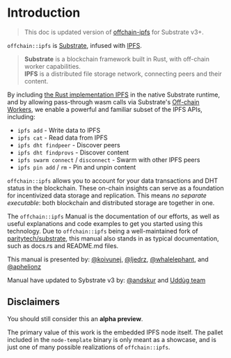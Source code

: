 # Introduction

> This doc is updated version of
  [offchain-ipfs](https://github.com/uddugteam/substrate/tree/offchain_ipfs)
  for Substrate v3+.

`offchain::ipfs` is [Substrate], infused with [IPFS].

> **Substrate** is a blockchain framework built in Rust, with off-chain worker capabilities.
<br />**IPFS** is a distributed file storage network, connecting peers and their content.

By including [the Rust implementation IPFS](https://github.com/uddugteam/rust-ifps) in the native
Substrate runtime, and by allowing pass-through wasm calls via Substrate's
[Off-chain Workers], we enable a powerful and familiar subset of the IPFS APIs, including:

- `ipfs add` - Write data to IPFS
- `ipfs cat` - Read data from IPFS
- `ipfs dht findpeer` - Discover peers
- `ipfs dht findprovs` - Discover content
- `ipfs swarm connect` / `disconnect` - Swarm with other IPFS peers
- `ipfs pin add` / `rm` - Pin and unpin content

`offchain::ipfs` allows you to account for your data transactions and DHT status in the blockchain.
These on-chain insights can serve as a foundation for incentivized data storage and replication.
This means _no separate executable_: both blockchain and distributed storage are together in one.

The `offchain::ipfs` Manual is the documentation of our efforts, as well as useful explanations
and code examples to get you started using this technology. Due to `offchain::ipfs` being a
well-maintained fork of [paritytech/substrate], this manual also stands in as typical
documentation, such as docs.rs and README.md files.

This manual is presented by: [@koivunej], [@ljedrz], [@whalelephant], and [@aphelionz]

Manual have updated to Sybstrate v3 by: [@andskur] and [Uddùg team]

## Disclaimers

You should still consider this an **alpha preview**.

The primary value of this work is the embedded IPFS node itself. The pallet included in the
`node-template` binary is only meant as a showcase, and is just one of many possible realizations
of `offchain::ipfs`.

[paritytech/substrate]: https://github.com/paritytech/substrate
[Substrate]: https://substrate.io
[Polkadot]: https://polkadot.network
[Kusama]: https://kusama.network
[IPFS]: https://ipfs.io
[Off-Chain Workers]: https://docs.substrate.io/v3/concepts/off-chain-features/
[Uddùg team]: https://github.com/uddugteam
[@andskur]: https://github.com/andskur
[@koivunej]: https://github.com/koivunej
[@ljedrz]: https://github.com/ljedrz
[@whalelephant]: https://github.com/whalelephant
[@aphelionz]: https://github.com/aphelionz
